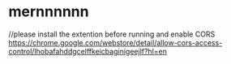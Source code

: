 # mernnnnnn

//please install the extention before running and enable CORS https://chrome.google.com/webstore/detail/allow-cors-access-control/lhobafahddgcelffkeicbaginigeejlf?hl=en
